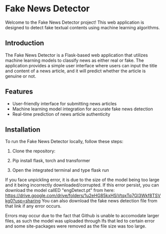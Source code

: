

# Fake News Detector

Welcome to the Fake News Detector project! This web application is designed to detect fake textual contents using machine learning algorithms.

## Introduction
The Fake News Detector is a Flask-based web application that utilizes machine learning models to classify news as either real or fake. The application provides a simple user interface where users can input the title and content of a news article, and it will predict whether the article is genuine or not.

## Features
- User-friendly interface for submitting news articles
- Machine learning model integration for accurate fake news detection
- Real-time prediction of news article authenticity

## Installation
To run the Fake News Detector locally, follow these steps:

1. Clone the repository:

2. Pip install flask, torch and transformer

3. Open the integrated terminal and type flask run

If you face unpickling error, it is due to the size of the model being too large and it being incorrectly downloaded/corrupted.
If this error persist, you can download the model callED "engDetect.pt" from here: https://drive.google.com/drive/folders/1u2eHG85kxHSiVtqxTq7GI3Wkf8TSVkg0?usp=sharing
You can also download the fake news detection file from that link if any error occurs.

Errors may occur due to the fact that Github is unable to accomodate larger files, as such the model was uploaded through lfs that led to certain error and some site-packages were removed as the file size was too large.
